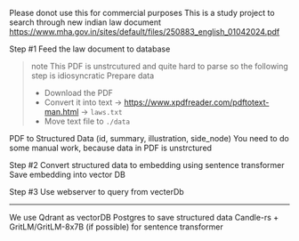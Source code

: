 Please donot use this for commercial purposes
This is a study project to search through new indian law document
https://www.mha.gov.in/sites/default/files/250883_english_01042024.pdf

Step #1
Feed the law document to database
> note
> This PDF is unstrcutured and quite hard to parse so the following step is idiosyncratic
> Prepare data
> * Download the PDF
> * Convert it into text -> https://www.xpdfreader.com/pdftotext-man.html -> `laws.txt`
> * Move text file to `./data`

PDF to Structured Data (id, summary, illustration, side_node)
You need to do some manual work, because data in PDF is unstrctured

Step #2
Convert structured data to embedding using sentence transformer
Save embedding into vector DB

Step #3
Use webserver to query from vecterDb

---

We use Qdrant as vectorDB
Postgres to save structured data
Candle-rs + GritLM/GritLM-8x7B (if possible) for sentence transformer 

